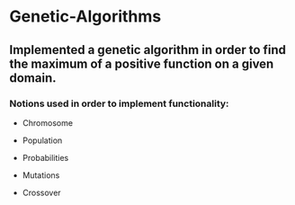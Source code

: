 # Genetic-Algorithms

## Implemented a genetic algorithm in order to find the maximum of a positive function on a given domain.

### Notions used in order to implement functionality:

* Chromosome

* Population

* Probabilities

* Mutations

* Crossover
